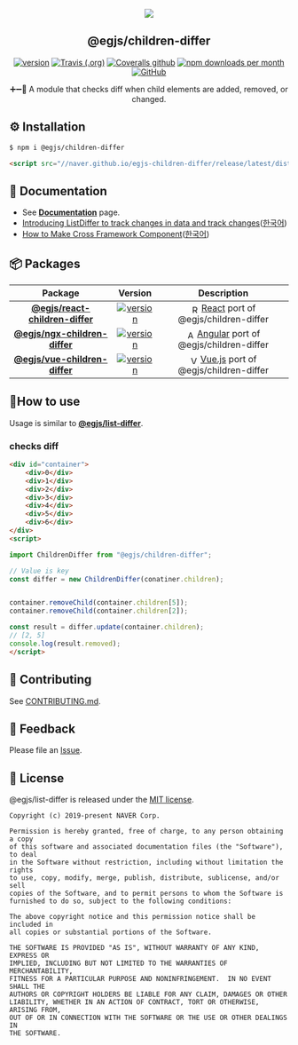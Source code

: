 
<p align="middle"><img src="https://raw.githubusercontent.com/naver/egjs-list-differ/master/demo/images/logo.png"/></p>
<h2 align="middle">@egjs/children-differ</h2>
<p align="middle"><a href="https://www.npmjs.com/package/@egjs/children-differ" target="_blank"><img src="https://img.shields.io/npm/v/@egjs/children-differ.svg?style=flat-square&color=007acc&label=version&logo=NPM" alt="version" /></a> <a href="https://travis-ci.org/naver/egjs-children-differ" target="_blank"><img alt="Travis (.org)" src="https://img.shields.io/travis/naver/egjs-children-differ.svg?style=flat-square&label=build&logo=travis%20ci" /></a> <a href="https://coveralls.io/github/naver/egjs-children-differ?branch=master&style=flat-square" target="_blank"><img alt="Coveralls github" src="https://img.shields.io/coveralls/github/naver/egjs-children-differ.svg?style=flat-square&label=%E2%9C%85%20coverage"></a> <a href="https://www.npmjs.com/package/@egjs/children-differ" target="_blank"><img src="https://img.shields.io/npm/dm/@egjs/children-differ.svg?style=flat-square&label=%E2%AC%87%20downloads&color=08CE5D" alt="npm downloads per month"></a>  <a href="https://github.com/naver/egjs-children-differ/blob/master/LICENSE" target="_blank"><img alt="GitHub" src="https://img.shields.io/github/license/naver/egjs-children-differ.svg?style=flat-square&label=%F0%9F%93%9C%20license&color=08CE5D"></a></p>


<p align="middle">➕➖🔄 A module that checks diff when child elements are added, removed, or changed.</p>


## ⚙️ Installation
```sh
$ npm i @egjs/children-differ
```

```html
<script src="//naver.github.io/egjs-children-differ/release/latest/dist/children-differ.pkgd.min.js"></script>
```


## 📖 Documentation
* See [**Documentation**](https://naver.github.io/egjs-children-differ/release/latest/doc/index.html) page.
* [Introducing ListDiffer to track changes in data and track changes](https://medium.com/p/27793f0c6f4a)([한국어](https://medium.com/p/9c3f1d770542))
* [How to Make Cross Framework Component](https://medium.com/p/ee76d76708b1)([한국어](https://medium.com/p/234b3fece353))


## 📦 Packages
|Package|Version|Description|
|:-----:|:-----:|:-----:|
|[**@egjs/react-children-differ**](https://github.com/naver/egjs-children-differ/blob/master/packages/react-children-differ/README.md)|<a href="https://www.npmjs.com/package/@egjs/react-children-differ" target="_blank"><img src="https://img.shields.io/npm/v/@egjs/react-children-differ.svg?style=flat-square&color=00d8ff&label=%F0%9F%94%96" alt="version" /></a>|<img width="15" src="https://naver.github.io/egjs-flicking/images/react.svg" valign="middle" alt="React" /> [React](https://reactjs.org/) port of @egjs/children-differ|
|[**@egjs/ngx-children-differ**](https://github.com/naver/egjs-children-differ/blob/master/packages/ngx-children-differ/README.md)|<a href="https://www.npmjs.com/package/@egjs/react-children-differ" target="_blank"><img src="https://img.shields.io/npm/v/@egjs/ngx-children-differ.svg?style=flat-square&color=dd0031&label=%F0%9F%94%96" alt="version" /></a>|<img width="15" src="https://naver.github.io/egjs-flicking/images/angular.svg" valign="middle" alt="Angular" /> [Angular](https://angular.io/) port of @egjs/children-differ|
|[**@egjs/vue-children-differ**](https://github.com/naver/egjs-children-differ/blob/master/packages/vue-children-differ/README.md)|<a href="https://www.npmjs.com/package/@egjs/vue-children-differ" target="_blank"><img src="https://img.shields.io/npm/v/@egjs/vue-children-differ.svg?style=flat-square&color=42b883&label=%F0%9F%94%96" alt="version" /></a>|<img width="15" src="https://naver.github.io/egjs-flicking/images/vue.svg" valign="middle" alt="Vue.js" /> [Vue.js](https://vuejs.org/v2/guide/index.html) port of @egjs/children-differ|

## 🏃How to use
Usage is similar to [**@egjs/list-differ**](https://github.com/naver/egjs-list-differ).
### checks diff
```html
<div id="container">
    <div>0</div>
    <div>1</div>
    <div>2</div>
    <div>3</div>
    <div>4</div>
    <div>5</div>
    <div>6</div>
</div>
<script>

import ChildrenDiffer from "@egjs/children-differ";

// Value is key
const differ = new ChildrenDiffer(conatiner.children);


container.removeChild(container.children[5]);
container.removeChild(container.children[2]);

const result = differ.update(container.children);
// [2, 5]
console.log(result.removed);
</script>
```



## 🙌 Contributing
See [CONTRIBUTING.md](https://github.com/naver/egjs-children-differ/blob/master/CONTRIBUTING.md).

## 📝 Feedback
Please file an [Issue](https://github.com/naver/egjs-children-differ/issues).

## 📜 License
@egjs/list-differ is released under the [MIT license](https://github.com/naver/egjs-children-differ/blob/master/LICENSE).

```
Copyright (c) 2019-present NAVER Corp.

Permission is hereby granted, free of charge, to any person obtaining a copy
of this software and associated documentation files (the "Software"), to deal
in the Software without restriction, including without limitation the rights
to use, copy, modify, merge, publish, distribute, sublicense, and/or sell
copies of the Software, and to permit persons to whom the Software is
furnished to do so, subject to the following conditions:

The above copyright notice and this permission notice shall be included in
all copies or substantial portions of the Software.

THE SOFTWARE IS PROVIDED "AS IS", WITHOUT WARRANTY OF ANY KIND, EXPRESS OR
IMPLIED, INCLUDING BUT NOT LIMITED TO THE WARRANTIES OF MERCHANTABILITY,
FITNESS FOR A PARTICULAR PURPOSE AND NONINFRINGEMENT.  IN NO EVENT SHALL THE
AUTHORS OR COPYRIGHT HOLDERS BE LIABLE FOR ANY CLAIM, DAMAGES OR OTHER
LIABILITY, WHETHER IN AN ACTION OF CONTRACT, TORT OR OTHERWISE, ARISING FROM,
OUT OF OR IN CONNECTION WITH THE SOFTWARE OR THE USE OR OTHER DEALINGS IN
THE SOFTWARE.
```
